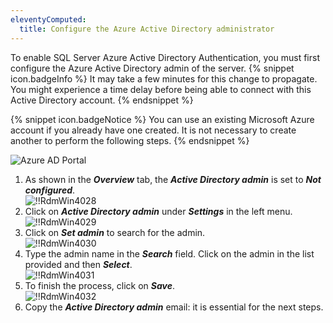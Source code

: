 ```yaml
---
eleventyComputed:
  title: Configure the Azure Active Directory administrator
---
```

To enable SQL Server Azure Active Directory Authentication, you must first configure the Azure Active Directory admin of the server. 
{% snippet icon.badgeInfo %} 
It may take a few minutes for this change to propagate. You might experience a time delay before being able to connect with this Active Directory account. 
{% endsnippet %}
 
{% snippet icon.badgeNotice %} 
You can use an existing Microsoft Azure account if you already have one created. It is not necessary to create another to perform the following steps. 
{% endsnippet %}
 
![Azure AD Portal](https://webdevolutions.azureedge.net/docs/en/rdm/windows/clip11581.png) 

1. As shown in the ***Overview*** tab, the ***Active Directory admin*** is set to ***Not configured***.  
![!!RdmWin4028](https://webdevolutions.azureedge.net/docs/en/rdm/windows/RdmWin4028.png) 
1. Click on ***Active Directory admin*** under ***Settings*** in the left menu.  
![!!RdmWin4029](https://webdevolutions.azureedge.net/docs/en/rdm/windows/RdmWin4029.png) 
1. Click on ***Set admin*** to search for the admin.  
![!!RdmWin4030](https://webdevolutions.azureedge.net/docs/en/rdm/windows/RdmWin4030.png) 
1. Type the admin name in the ***Search*** field. Click on the admin in the list provided and then ***Select***.  
![!!RdmWin4031](https://webdevolutions.azureedge.net/docs/en/rdm/windows/RdmWin4031.png) 
1. To finish the process, click on ***Save***.  
![!!RdmWin4032](https://webdevolutions.azureedge.net/docs/en/rdm/windows/RdmWin4032.png) 
1. Copy the ***Active Directory admin*** email: it is essential for the next steps. 

